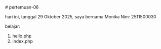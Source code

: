 # pertemuan-06

hari ini, tanggal 29 Oktober 2025, saya bernama Monika 
Nim: 2511500030

belajar:
<ol>
<li>hello.php</li>
<li>index.php</li>
<ol>